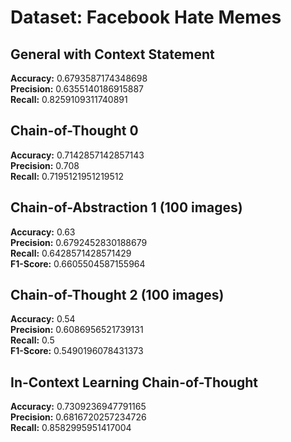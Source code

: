 # Dataset: Facebook Hate Memes

## General with Context Statement

**Accuracy:** 0.6793587174348698  
**Precision:** 0.6355140186915887  
**Recall:** 0.8259109311740891

## Chain-of-Thought 0

**Accuracy:** 0.7142857142857143  
**Precision:** 0.708  
**Recall:** 0.7195121951219512  

## Chain-of-Abstraction 1 (100 images)

**Accuracy:** 0.63      
**Precision:** 0.6792452830188679    
**Recall:** 0.6428571428571429  
**F1-Score:** 0.6605504587155964    

## Chain-of-Thought 2 (100 images)

**Accuracy:** 0.54      
**Precision:** 0.6086956521739131    
**Recall:** 0.5  
**F1-Score:** 0.5490196078431373    

## In-Context Learning Chain-of-Thought

**Accuracy:** 0.7309236947791165  
**Precision:** 0.6816720257234726  
**Recall:** 0.8582995951417004 